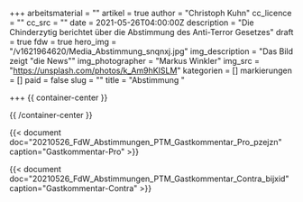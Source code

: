 +++
arbeitsmaterial = ""
artikel = true
author = "Christoph Kuhn"
cc_licence = ""
cc_src = ""
date = 2021-05-26T04:00:00Z
description = "Die Chinderzytig berichtet über die Abstimmung des Anti-Terror Gesetzes"
draft = true
fdw = true
hero_img = "/v1621964620/Media_Abstimmung_snqnxj.jpg"
img_description = "Das Bild zeigt \"die News\""
img_photographer = "Markus Winkler"
img_src = "https://unsplash.com/photos/k_Am9hKISLM"
kategorien = []
markierungen = []
paid = false
slug = ""
title = "Abstimmung "

+++
{{ container-center }}

{{ /container-center }}

{{< document doc="20210526_FdW_Abstimmungen_PTM_Gastkommentar_Pro_pzejzn" caption="Gastkommentar-Pro" >}}

{{< document doc="20210526_FdW_Abstimmungen_PTM_Gastkommentar_Contra_bijxid" caption="Gastkommentar-Contra" >}}